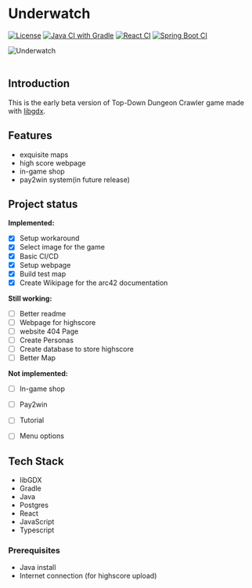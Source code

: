 # Underwatch

[![License](https://img.shields.io/github/license/SE-TINF22B6/Underwatch)](https://github.com/SE-TINF22B6/Underwatch/blob/main/LICENSE)
[![Java CI with Gradle](https://github.com/SE-TINF22B6/Underwatch/actions/workflows/gradle.yml/badge.svg)](https://github.com/SE-TINF22B6/Underwatch/actions/workflows/gradle.yml)
[![React CI](https://github.com/SE-TINF22B6/Underwatch/actions/workflows/react.yml/badge.svg)](https://github.com/SE-TINF22B6/Underwatch/actions/workflows/react.yml)
[![Spring Boot CI](https://github.com/SE-TINF22B6/Underwatch/actions/workflows/spring.yml/badge.svg)](https://github.com/SE-TINF22B6/Underwatch/actions/workflows/spring.yml)

![Underwatch](https://cdn.discordapp.com/attachments/1159394211959943170/1161915305438756924/8-LG1gGJzDl6hv2Zd.png?ex=6555b874&is=65434374&hm=5e149fbdb0e48ce6efdbce24b17fa01da9d5635636898ade66bacbfc6ba116ed&)
<br />
<br />

## Introduction

This is the early beta version of Top-Down Dungeon Crawler game made with [libgdx](https://libgdx.com/).

## Features

- exquisite maps
- high score webpage
- in-game shop
- pay2win system(in future release)

## Project status
**Implemented:**
- [X] Setup workaround
- [X] Select image for the game
- [X] Basic CI/CD
- [X] Setup webpage
- [X] Build test map
- [X] Create Wikipage for the arc42 documentation

**Still working:**
- [ ] Better readme
- [ ] Webpage for highscore
- [ ] website 404 Page
- [ ] Create Personas
- [ ] Create database to store highscore
- [ ] Better Map

**Not implemented:**
- [ ] In-game shop
- [ ] Pay2win
- [ ] Tutorial
- [ ] Menu options


## Tech Stack

- libGDX
- Gradle
- Java
- Postgres
- React
- JavaScript
- Typescript

### Prerequisites

- Java install
- Internet connection (for highscore upload)

